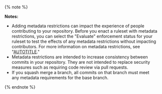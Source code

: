 {% note %}

**Notes:**
* Adding metadata restrictions can impact the experience of people contributing to your repository. Before you enact a ruleset with metadata restrictions, you can select the "Evaluate" enforcement status for your ruleset to test the effects of any metadata restrictions without impacting contributors. For more information on metadata restrictions, see "[AUTOTITLE](/repositories/configuring-branches-and-merges-in-your-repository/managing-rulesets/available-rules-for-rulesets#important-considerations-for-metadata-restrictions)."
* Metadata restrictions are intended to increase consistency between commits in your repository. They are not intended to replace security measures such as requiring code review via pull requests.
* If you squash merge a branch, all commits on that branch must meet any metadata requirements for the base branch.

{% endnote %}
